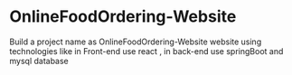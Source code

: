 # OnlineFoodOrdering-Website
Build a project name as OnlineFoodOrdering-Website website using  technologies like in Front-end use react  , in back-end use springBoot and mysql database 
